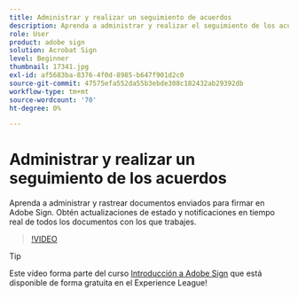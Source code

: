 ```yaml
---
title: Administrar y realizar un seguimiento de acuerdos
description: Aprenda a administrar y realizar el seguimiento de los acuerdos enviados para firmar en Adobe Sign
role: User
product: adobe sign
solution: Acrobat Sign
level: Beginner
thumbnail: 17341.jpg
exl-id: af5683ba-8376-4f0d-8985-b647f901d2c0
source-git-commit: 47575efa552da55b3ebde308c182432ab29392db
workflow-type: tm+mt
source-wordcount: '70'
ht-degree: 0%

---
```


# Administrar y realizar un seguimiento de los acuerdos

Aprenda a administrar y rastrear documentos enviados para firmar en Adobe Sign. Obtén actualizaciones de estado y notificaciones en tiempo real de todos los documentos con los que trabajes.

>[!VIDEO](https://video.tv.adobe.com/v/338695?hidetitle=true)

>[!TIP]
>
>Este vídeo forma parte del curso [Introducción a Adobe Sign](https://experienceleague.adobe.com/?recommended=Sign-U-1-2020.1) que está disponible de forma gratuita en el Experience League!
